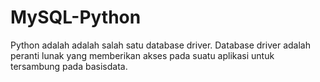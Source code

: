 # MySQL-Python
Python adalah adalah salah satu database driver. Database driver adalah peranti lunak yang memberikan akses pada suatu aplikasi untuk tersambung pada basisdata.
